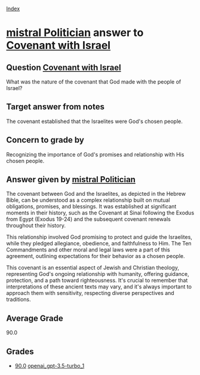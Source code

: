 
[Index](../../../index.md)
# [mistral Politician](../../answering_models/mistral_Politician.md) answer to [Covenant with Israel](../../questions/Covenant_with_Israel.md)

## Question [Covenant with Israel](../../questions/Covenant_with_Israel.md)
What was the nature of the covenant that God made with the people of Israel?

## Target answer from notes
The covenant established that the Israelites were God's chosen people.

## Concern to grade by
Recognizing the importance of God's promises and relationship with His chosen people.

## Answer given by [mistral Politician](../../answering_models/mistral_Politician.md)
 The covenant between God and the Israelites, as depicted in the Hebrew Bible, can be understood as a complex relationship built on mutual obligations, promises, and blessings. It was established at significant moments in their history, such as the Covenant at Sinai following the Exodus from Egypt (Exodus 19-24) and the subsequent covenant renewals throughout their history.

This relationship involved God promising to protect and guide the Israelites, while they pledged allegiance, obedience, and faithfulness to Him. The Ten Commandments and other moral and legal laws were a part of this agreement, outlining expectations for their behavior as a chosen people.

This covenant is an essential aspect of Jewish and Christian theology, representing God's ongoing relationship with humanity, offering guidance, protection, and a path toward righteousness. It's crucial to remember that interpretations of these ancient texts may vary, and it's always important to approach them with sensitivity, respecting diverse perspectives and traditions.

## Average Grade
90.0

## Grades
 * [90.0](./Covenant_with_Israel_grades/openai_gpt-3.5-turbo_1.md) [openai_gpt-3.5-turbo_1](../../grading_models/openai_gpt-3.5-turbo_1.md)
